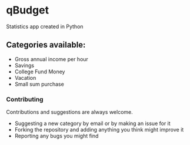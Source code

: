 # qBudget

Statistics app created in Python

## Categories available: 

- Gross annual income per hour
- Savings
- College Fund Money
- Vacation
- Small sum purchase


### Contributing

Contributions and suggestions are always welcome. 

- Suggesting a new category by email or by making an issue for it  
- Forking the repository and adding anything you think might improve it 
- Reporting any bugs you might find
